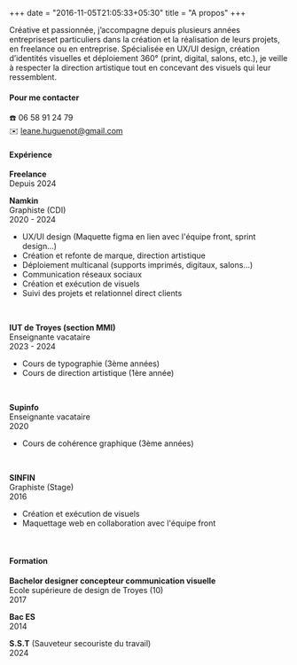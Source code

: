 +++
date = "2016-11-05T21:05:33+05:30"
title = "A propos"
+++

Créative et passionnée, j’accompagne depuis plusieurs années entrepriseset particuliers dans la création et la réalisation de leurs projets, en freelance ou en entreprise. Spécialisée en UX/UI design, création d’identités visuelles et déploiement 360° (print, digital, salons, etc.), je veille à respecter la direction artistique tout en concevant des visuels qui leur ressemblent.


  #### Pour me contacter

☎️ 06 58 91 24 79
<br/>✉️ leane.huguenot@gmail.com

#### Expérience

**Freelance**
  <br/>Depuis 2024

**Namkin**
  <br/>Graphiste (CDI)
  <br/>2020 - 2024
  - UX/UI design (Maquette figma en lien avec l'équipe front, sprint design...)
  - Création et refonte de marque, direction artistique
  - Déploiement multicanal (supports imprimés, digitaux, salons...)
  - Communication réseaux sociaux
  - Création et exécution de visuels
  - Suivi des projets et relationnel direct clients 

  <br>

**IUT de Troyes (section MMI)** 
  <br/>Enseignante vacataire
  <br/>2023 - 2024
  - Cours de typographie (3ème années)
  - Cours de direction artistique (1ère année)

  <br>

  **Supinfo** 
  <br/>Enseignante vacataire
  <br/>2020
  - Cours de cohérence graphique (3ème années)

  <br>

  **SINFIN** 
  <br/>Graphiste (Stage)
  <br/>2016
  - Création et exécution de visuels
  - Maquettage web en collaboration avec l'équipe front

  <br>

#### Formation

**Bachelor designer concepteur communication visuelle**
  <br/>Ecole supérieure de design de Troyes (10)
  <br/>2017 

**Bac ES**
  <br/>2014

**S.S.T** (Sauveteur secouriste du travail)
  <br/>2024


